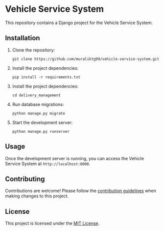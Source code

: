 # Vehicle Service System

This repository contains a Django project for the Vehicle Service System.

## Installation

1. Clone the repository:

    ```shell
    git clone https://github.com/muraliktg99/vehicle-service-system.git
    ```

2. Install the project dependencies:

    ```shell
    pip install -r requirements.txt
    ```

3. Install the project dependencies:

    ```shell
    cd delivery_management
    ```

4. Run database migrations:

    ```shell
    python manage.py migrate
    ```

5. Start the development server:

    ```shell
    python manage.py runserver
    ```

## Usage

Once the development server is running, you can access the Vehicle Service System at `http://localhost:8000`.

## Contributing

Contributions are welcome! Please follow the [contribution guidelines](CONTRIBUTING.md) when making changes to this project.

## License

This project is licensed under the [MIT License](LICENSE).

